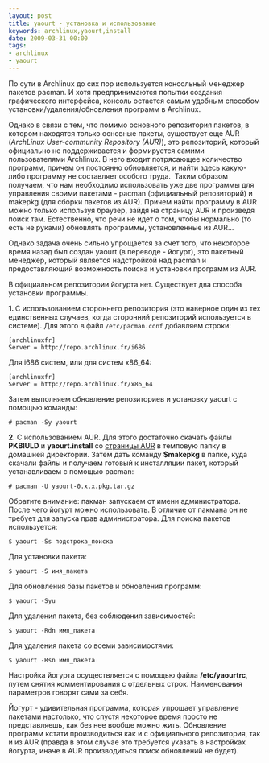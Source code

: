 ```yaml
---
layout: post
title: yaourt - установка и использование
keywords: archlinux,yaourt,install
date: 2009-03-31 00:00
tags:
- archlinux
- yaourt
---
```

По сути в Archlinux до сих пор используется консольный менеджер пакетов pacman. И хотя предпринимаются попытки создания графического интерфейса, консоль остается самым удобным способом установки/удаления/обновления программ в Archlinux.

Однако в связи с тем, что помимо основного репозитория пакетов, в котором находятся только основные пакеты, существует еще AUR (<em>ArchLinux User-community Repository (AUR)</em>), это репозиторий, который официально не поддерживается и формируется самими пользователями Archlinux. В него входит потрясающее количество программ, причем он постоянно обновляется, и найти здесь какую-либо программу не составляет особого труда.  Таким образом получаем, что нам необходимо использовать уже две программы для управления своими пакетами - pacman (официальный репозиторий) и makepkg (для сборки пакетов из AUR). Причем найти программу в AUR можно только используя браузер, зайдя на страницу AUR и произведя поиск там. Естественно, что речи не идет о том, чтобы нормально (то есть не руками) обновлять программы, установленные из AUR...

Однако задача очень сильно упрощается за счет того, что некоторое время назад был создан yaourt (в переводе - йогурт), это пакетный менеджер, который является надстройкой над pacman и предоставляющий возможность поиска и установки программ из AUR.

В официальном репозитории йогурта нет. Существует два способа установки программы.

<strong>1. </strong>С использованием стороннего репозитория (это наверное один из тех
единственных случаев, когда сторонний репозиторий используется в системе). Для этого в
файл `/etc/pacman.conf` добавляем строки:

    [archlinuxfr]
    Server = http://repo.archlinux.fr/i686

Для i686 систем, или для систем x86_64:

    [archlinuxfr]
    Server = http://repo.archlinux.fr/x86_64

Затем выполняем обновление репозиториев и установку yaourt с помощью команды:

    # pacman -Sy yaourt

<strong>2</strong>. С использованием AUR. Для этого достаточно скачать файлы
<strong>PKBIULD</strong> и <strong>yaourt.install</strong> со <a
href="http://aur.archlinux.org/packages/yaourt/yaourt/" rel="nofollow">страницы AUR</a> в темповую папку в домашней директории. Затем дать команду <strong>$makepkg</strong> в папке, куда скачали файлы и получаем готовый к инсталляции пакет, который устанавливаем с помощью pacman:

    # pacman -U yaourt-0.x.x.pkg.tar.gz

Обратите внимание: пакман запускаем от имени администратора. После чего йогурт можно использовать. В отличие от пакмана он не требует для запуска прав администратора. Для поиска пакетов используется:

    $ yaourt -Ss подстрока_поиска

Для установки пакета:

    $ yaourt -S имя_пакета

Для обновления базы пакетов и обновления программ:

    $ yaourt -Syu

Для удаления пакета, без соблюдения зависимостей:

    $ yaourt -Rdn имя_пакета

Для удаления пакета со всеми зависимостями:

    $ yaourt -Rsn имя_пакета

Настройка йогурта осуществляется с помощью файла <strong>/etc/yaourtrc</strong>, путем снятия комментирования с отдельных строк. Наименования параметров говорят сами за себя.

Йогурт - удивительная программа, которая упрощает управление пакетами настолько, что спустя некоторое время просто не представляешь, как без нее вообще можно жить. Обновление программ кстати производиться как и с официального репозитория, так и из AUR (правда в этом случае это требуется указать в настройках йогурта, иначе в AUR производиться поиск обновлений не будет).
